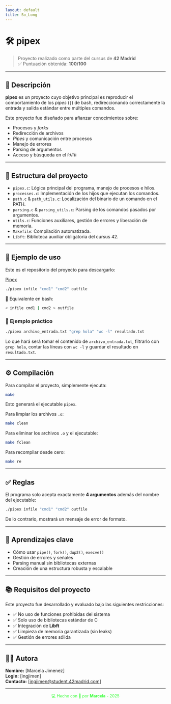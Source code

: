 ```yaml
---
layout: default
title: So_Long
---
```


# 🛠️ pipex

> Proyecto realizado como parte del cursus de **42 Madrid**  
> ✅ Puntuación obtenida: **100/100**

---

## 📜 Descripción

**pipex** es un proyecto cuyo objetivo principal es reproducir el comportamiento de los *pipes* (`|`) de bash, redireccionando correctamente la entrada y salida estándar entre múltiples comandos.

Este proyecto fue diseñado para afianzar conocimientos sobre:

- Procesos y *forks*
- Redirección de archivos
- *Pipes* y comunicación entre procesos
- Manejo de errores
- Parsing de argumentos
- Acceso y búsqueda en el `PATH`

---

## 📂 Estructura del proyecto

- `pipex.c`: Lógica principal del programa, manejo de procesos e hilos.
- `processes.c`: Implementación de los hijos que ejecutan los comandos.
- `path.c` & `path_utils.c`: Localización del binario de un comando en el PATH.
- `parsing.c` & `parsing_utils.c`: Parsing de los comandos pasados por argumentos.
- `utils.c`: Funciones auxiliares, gestión de errores y liberación de memoria.
- `Makefile`: Compilación automatizada.
- `Libft`: Biblioteca auxiliar obligatoria del cursus 42.

---

## 🧪 Ejemplo de uso

Este es el repositorio del proyecto para descargarlo:

[Pipex](https://github.com/MarcelaJI/pipex)

```bash
./pipex infile "cmd1" "cmd2" outfile
```

🔁 Equivalente en bash:
```bash
< infile cmd1 | cmd2 > outfile
```

### 📌 Ejemplo práctico

```bash
./pipex archivo_entrada.txt "grep hola" "wc -l" resultado.txt
```

Lo que hará será tomar el contenido de `archivo_entrada.txt`, filtrarlo con `grep hola`, contar las líneas con `wc -l` y guardar el resultado en `resultado.txt`.

---

## ⚙️ Compilación

Para compilar el proyecto, simplemente ejecuta:

```bash
make
```

Esto generará el ejecutable `pipex`.

Para limpiar los archivos `.o`:

```bash
make clean
```

Para eliminar los archivos `.o` y el ejecutable:

```bash
make fclean
```

Para recompilar desde cero:

```bash
make re
```

---

## ✅ Reglas

El programa solo acepta exactamente **4 argumentos** además del nombre del ejecutable:

```bash
./pipex infile "cmd1" "cmd2" outfile
```

De lo contrario, mostrará un mensaje de error de formato.

---

## 🧠 Aprendizajes clave

- Cómo usar `pipe()`, `fork()`, `dup2()`, `execve()`
- Gestión de errores y señales
- Parsing manual sin bibliotecas externas
- Creación de una estructura robusta y escalable

---

## 📚 Requisitos del proyecto

Este proyecto fue desarrollado y evaluado bajo las siguientes restricciones:

- ✅ No uso de funciones prohibidas del sistema
- ✅ Solo uso de bibliotecas estándar de C
- ✅ Integración de **Libft**
- ✅ Limpieza de memoria garantizada (sin leaks)
- ✅ Gestión de errores sólida

---


## 🧑‍💻 Autora

**Nombre:** [Marcela Jimenez]  
**Login:** [ingjimen]  
**Contacto:** [ingjimen@student.42madrid.com]

---

<div style="text-align:center; font-size: 0.9em; margint-top: 40px; color: #33ff33;">
    💻 Hecho con 💚 por <strong>Marcela</strong> - 2025
</div>
